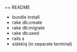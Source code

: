 == README

* bundle install
* rake db:create
* rake db:migrate
* rake db:seed
* rails s
* sidekiq (in separate terminal)

